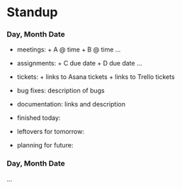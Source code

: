 # Standup

### Day, Month Date

* meetings: +            A @ time
            +            B @ time
            ...
            
* assignments: +         C due date
               +         D due date
               ...
               
* tickets:
          +              links to Asana tickets
          +              links to Trello tickets
          
* bug fixes: description of bugs

* documentation: links and description

* finished today: 

* leftovers for tomorrow: 

* planning for future: 


### Day, Month Date
...
